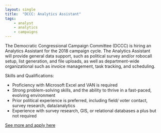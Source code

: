 ```yaml
---
layout: single
title:  "DCCC: Analytics Assistant"
tags: 
    - analyst
    - analytics
    - campaigns
---
```

The Democratic Congressional Campaign Committee (DCCC) is hiring an Analytics Assistant for the 2018 campaign cycle. The Analytics Assistant will provide general data support, such as political survey and/or robocall setup, list generation, and file uploads, as well as department-wide organizational such as invoice management, task tracking, and scheduling.

Skills and Qualifications:
* Proficiency with Microsoft Excel and VAN is required
* Strong problem-solving skills, and the ability to thrive in a fast-paced, evolving environment
* Prior political experience is preferred, including field/ voter contact, survey research, data/analytics
* Experience with survey research, GIS, or relational databases a plus but not required

[See more and apply here](http://dccc.applytojob.com/apply/9Vgu3PoU71/Analytics-Assistant?referrer=20180515164531YUHRTMPSTMOTYEBG)
